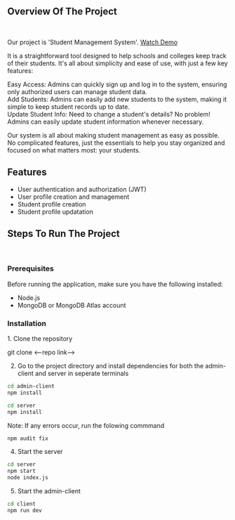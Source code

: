 <h2>Overview Of The Project</h2><br>

Our project is 'Student Management System'. 
[Watch Demo](https://drive.google.com/file/d/1UAySJRQ_XjERDo3lryW08MW1gE6G6RGI/view?usp=drive_link)

It is a straightforward tool designed to help schools and colleges keep track of their students. It's all about simplicity and ease of use, with just a few key features:<br>

Easy Access: Admins can quickly sign up and log in to the system, ensuring only authorized users can manage student data.<br>
Add Students: Admins can easily add new students to the system, making it simple to keep student records up to date.<br>
Update Student Info: Need to change a student's details? No problem! Admins can easily update student information whenever necessary.<br>

Our system is all about making student management as easy as possible. No complicated features, just the essentials to help you stay organized and focused on what matters most: your students.<br>

<h2>Features</h2>

- User authentication and authorization (JWT)
- User profile creation and management
- Student profile creation
- Student profile updatation


<h2>Steps To Run The Project</h2><br>

<h3>Prerequisites</h3>

Before running the application, make sure you have the following installed:

- Node.js
- MongoDB or MongoDB Atlas account

<h3>Installation</h3>
1. Clone the repository<br>

git clone <--repo link-->

2. Go to the project directory and install dependencies for both the admin-client and server in seperate terminals

```bash
cd admin-client
npm install
```

```bash
cd server
npm install
```

Note: If any errors occur, run the folowing commmand

```bash
npm audit fix
```

4. Start the server

```bash
cd server
npm start
node index.js
```

5. Start the admin-client

```bash
cd client
npm run dev
```